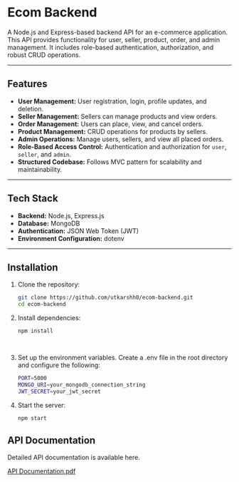 # Ecom Backend

A Node.js and Express-based backend API for an e-commerce application. This API provides functionality for user, seller, product, order, and admin management. It includes role-based authentication, authorization, and robust CRUD operations.

---

## Features

- **User Management:** User registration, login, profile updates, and deletion.
- **Seller Management:** Sellers can manage products and view orders.
- **Order Management:** Users can place, view, and cancel orders.
- **Product Management:** CRUD operations for products by sellers.
- **Admin Operations:** Manage users, sellers, and view all placed orders.
- **Role-Based Access Control:** Authentication and authorization for `user`, `seller`, and `admin`.
- **Structured Codebase:** Follows MVC pattern for scalability and maintainability.

---

## Tech Stack

- **Backend:** Node.js, Express.js
- **Database:** MongoDB
- **Authentication:** JSON Web Token (JWT)
- **Environment Configuration:** dotenv

---

## Installation

1. Clone the repository:
   ```bash
   git clone https://github.com/utkarshh0/ecom-backend.git
   cd ecom-backend
   

2. Install dependencies:
   ```bash
   npm install

  
3. Set up the environment variables. Create a .env file in the root directory and configure the following:
   ```bash
   PORT=5000
   MONGO_URI=your_mongodb_connection_string
   JWT_SECRET=your_jwt_secret


2. Start the server:
   ```bash
   npm start

## API Documentation

Detailed API documentation is available here.

[API Documentation.pdf](https://github.com/user-attachments/files/17964588/API.Documentation.pdf)

